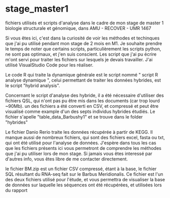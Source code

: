# stage_master1
fichiers utilisés et scripts d'analyse dans le cadre de mon stage de master 1 biologie structurale et génomique, dans AMU - RECOVER - UMR 1467


Si vous êtes ici, c'est dans la curiosité de voir les méthodes et techinques que j'ai pu utilisé pendant mon stage de 2 mois en M1.
Je souhaite prendre le temps de noter que certains scripts, particulièrement les scripts python, ne sont pas optimaux, et j'en suis conscient. Les script que j'ai pu écrire m'ont servi pour traiter les fichiers sur lesquels je devais travailler. J'ai utilisé VisualStudio Code pour les réaliser.

Le code R qui traite la dynamique générale est le script nommé " script R analyse dynamique ", celui permettant de traiter les données hybrides, est le script "hybrid analysis".

Concernant le script d'analyse des hybride, il a été nécessaire d'utiliser des fichiers QSL, qui n'ont pas pu être mis dans les documents (car trop lourd ~90Mb). un des fichiers a été converti en CSV, et compressé et peut être visualisé comme example d'un des septs individus hybrides étudiés. Le fichier s'apelle "table_data_Barbushy1" et se trouve dans le folder "hybrides" 

Le fichier Danio Rerio traite les données récupérée à partir de KEGG. 
Il manque aussi de nombreux fichiers, qui sont des fichiers excel, fasta ou txt, qui ont été utilisé pour l'analyse de données.
J'espère dans tous les cas que les fichiers présents ici vous permetront de comprendre les méthodes que j'ai pu utiliser lors de mon stage.
Si jamais vous êtes interessé par d'autres info, vous êtes libre de me contacter directement.


le fichier BM.zip est un fichier CSV compressé, étant à la base, le fichier SQL résultant du RNA-seq fait sur le Barbus Meridionalis. Ce fichier est l'un des deux fichiers utilisé pour l'étude, et vous permettra de visualiser la base de données sur laquelle les séquences ont été récupérées, et utilisées lors du rapport
